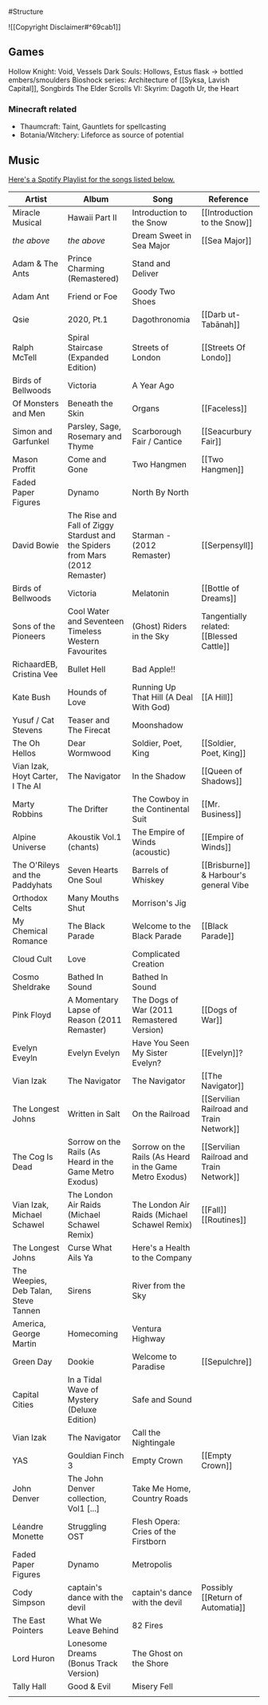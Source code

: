#Structure 

![[Copyright Disclaimer#^69cab1]]
## Games
Hollow Knight: Void, Vessels
Dark Souls: Hollows, Estus flask -> bottled embers/smoulders
Bioshock series: Architecture of [[Syksa, Lavish Capital]], Songbirds
The Elder Scrolls VI: Skyrim: Dagoth Ur, the Heart
### Minecraft related
- Thaumcraft: Taint, Gauntlets for spellcasting
- Botania/Witchery: Lifeforce as source of potential 
## Music

[Here's a Spotify Playlist for the songs listed below.](https://open.spotify.com/playlist/2Oso7xXvVmf0vPEKlvLjv3?si=90ce088620154bd0)

| Artist                               | Album                                                                         | Song                                                    | Reference                                |
| ------------------------------------ | ----------------------------------------------------------------------------- | ------------------------------------------------------- | ---------------------------------------- |
| Miracle Musical                      | Hawaii Part II                                                                | Introduction to the Snow                                | [[Introduction to the Snow]]             |
| *the above*                          | *the above*                                                                   | Dream Sweet in Sea Major                                | [[Sea Major]]                            |
| Adam & The Ants                      | Prince Charming (Remastered)                                                  | Stand and Deliver                                       |                                          |
| Adam Ant                             | Friend or Foe                                                                 | Goody Two Shoes                                         |                                          |
| Qsie                                 | 2020, Pt.1                                                                    | Dagothronomia                                           | [[Darb ut-Tabānah]]                      |
| Ralph McTell                         | Spiral Staircase (Expanded Edition)                                           | Streets of London                                       | [[Streets Of Londo]]                     |
| Birds of Bellwoods                   | Victoria                                                                      | A Year Ago                                              |                                          |
| Of Monsters and Men                  | Beneath the Skin                                                              | Organs                                                  | [[Faceless]]                             |
| Simon and Garfunkel                  | Parsley, Sage, Rosemary and Thyme                                             | Scarborough Fair / Cantice                              | [[Seacurbury Fair]]                      |
| Mason Proffit                        | Come and Gone                                                                 | Two Hangmen                                             | [[Two Hangmen]]                          |
| Faded Paper Figures                  | Dynamo                                                                        | North By North                                          |                                          |
| David Bowie                          | The Rise and Fall of Ziggy Stardust and the Spiders from Mars (2012 Remaster) | Starman - (2012 Remaster)                               | [[Serpensyll]]                           |
| Birds of Bellwoods                   | Victoria                                                                      | Melatonin                                               | [[Bottle of Dreams]]                     |
| Sons of the Pioneers                 | Cool Water and Seventeen Timeless Western Favourites                          | (Ghost) Riders in the Sky                               | Tangentially related: [[Blessed Cattle]] |
| RichaardEB, Cristina Vee             | Bullet Hell                                                                   | Bad Apple!!                                             |                                          |
| Kate Bush                            | Hounds of Love                                                                | Running Up That Hill (A Deal With God)                  | [[A Hill]]                               |
| Yusuf / Cat Stevens                  | Teaser and The Firecat                                                        | Moonshadow                                              |                                          |
| The Oh Hellos                        | Dear Wormwood                                                                 | Soldier, Poet, King                                     | [[Soldier, Poet, King]]                  |
| Vian Izak, Hoyt Carter, I The AI     | The Navigator                                                                 | In the Shadow                                           | [[Queen of Shadows]]                     |
| Marty Robbins                        | The Drifter                                                                   | The Cowboy in the Continental Suit                      | [[Mr. Business]]                         |
| Alpine Universe                      | Akoustik Vol.1 (chants)                                                       | The Empire of Winds (acoustic)                          | [[Empire of Winds]]                      |
| The O'Rileys and the Paddyhats       | Seven Hearts One Soul                                                         | Barrels of Whiskey                                      | [[Brisburne]] & Harbour's general Vibe   |
| Orthodox Celts                       | Many Mouths Shut                                                              | Morrison's Jig                                          |                                          |
| My Chemical Romance                  | The Black Parade                                                              | Welcome to the Black Parade                             | [[Black Parade]]                         |
| Cloud Cult                           | Love                                                                          | Complicated Creation                                    |                                          |
| Cosmo Sheldrake                      | Bathed In Sound                                                               | Bathed In Sound                                         |                                          |
| Pink Floyd                           | A Momentary Lapse of Reason (2011 Remaster)                                   | The Dogs of War (2011 Remastered Version)               | [[Dogs of War]]                          |
| Evelyn Eveyln                        | Evelyn Evelyn                                                                 | Have You Seen My Sister Evelyn?                         | [[Evelyn]]?                              |
| Vian Izak                            | The Navigator                                                                 | The Navigator                                           | [[The Navigator]]                        |
| The Longest Johns                    | Written in Salt                                                               | On the Railroad                                         | [[Servilian Railroad and Train Network]] |
| The Cog Is Dead                      | Sorrow on the Rails (As Heard in the Game Metro Exodus)                       | Sorrow on the Rails (As Heard in the Game Metro Exodus) | [[Servilian Railroad and Train Network]] |
| Vian Izak, Michael Schawel           | The London Air Raids (Michael Schawel Remix)                                  | The London Air Raids (Michael Schawel Remix)            | [[Fall]] [[Routines]]                    |
| The Longest Johns                    | Curse What Ails Ya                                                            | Here's a Health to the Company                          |                                          |
| The Weepies, Deb Talan, Steve Tannen | Sirens                                                                        | River from the Sky                                      |                                          |
| America, George Martin               | Homecoming                                                                    | Ventura Highway                                         |                                          |
| Green Day                            | Dookie                                                                        | Welcome to Paradise                                     | [[Sepulchre]]                            |
| Capital Cities                       | In a Tidal Wave of Mystery (Deluxe Edition)                                   | Safe and Sound                                          |                                          |
| Vian Izak                            | The Navigator                                                                 | Call the Nightingale                                    |                                          |
| YAS                                  | Gouldian Finch 3                                                              | Empty Crown                                             | [[Empty Crown]]                          |
| John Denver                          | The John Denver collection, Vol1 [...]                                        | Take Me Home, Country Roads                             |                                          |
| Léandre Monette                      | Struggling OST                                                                | Flesh Opera: Cries of the Firstborn                     |                                          |
| Faded Paper Figures                  | Dynamo                                                                        | Metropolis                                              |                                          |
| Cody Simpson                         | captain's dance with the devil                                                | captain's dance with the devil                          | Possibly [[Return of Automatia]]         |
| The East Pointers                    | What We Leave Behind                                                          | 82 Fires                                                |                                          |
| Lord Huron                           | Lonesome Dreams (Bonus Track Version)                                         | The Ghost on the Shore                                  |                                          |
| Tally Hall                           | Good & Evil                                                                   | Misery Fell                                             |                                          |
|                                      |                                                                               |                                                         |                                          |
